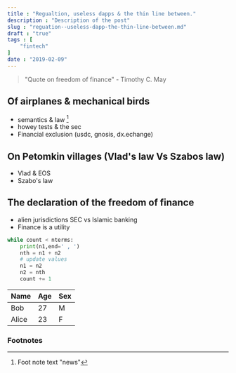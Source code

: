 ```yaml
---
title : "Regualtion, useless dapps & the thin line between."
description : "Description of the post"
slug : "reguation--useless-dapp-the-thin-line-between.md"
draft : "true"
tags : [
    "fintech"
]
date : "2019-02-09"
---
```


>"Quote on freedom of finance" - Timothy C. May

## Of airplanes & mechanical birds

- semantics & law [^1]
- howey tests & the sec
- Financial exclusion (usdc, gnosis, dx.echange)

## On Petomkin villages (Vlad's law Vs Szabos law)

- Vlad & EOS
- Szabo's law

## The declaration of the freedom of finance

- alien jurisdictions SEC vs Islamic banking
- Finance is a utility

```python 
while count < nterms:
    print(n1,end=' , ')
    nth = n1 + n2
    # update values
    n1 = n2
    n2 = nth
    count += 1
```

Name    | Age  | Sex
--------|------|------
Bob     | 27   | M
Alice   | 23   | F

### Footnotes

[^1]: Foot note text "news"
